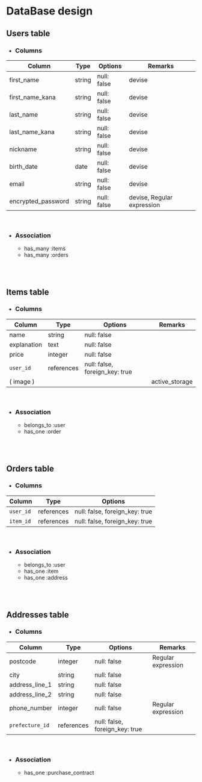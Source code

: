 # DataBase design

## Users table  
- ### Columns  
|Column|Type|Options|Remarks|
|------|----|-------|-------|
|first_name|string|null: false|devise|
|first_name_kana|string|null: false|devise|
|last_name|string|null: false|devise|
|last_name_kana|string|null: false|devise|
|nickname|string|null: false|devise|
|birth_date|date|null: false|devise|
|email|string|null: false|devise|
|encrypted_password|string|null: false|devise, Regular expression|  
<br>

- ### Association  
  - has_many :items  
  - has_many :orders  
<br>
<br>

## Items table
- ### Columns
|Column|Type|Options|Remarks|
|------|----|-------|-------|
|name|string|null: false||
|explanation|text|null: false||
|price|integer|null: false||
|`user_id`|references|null: false, foreign_key: true||
|( image )|||active_storage|
<br>

- ### Association  
  - belongs_to :user
  - has_one :order
<br>
<br>

## Orders table  
- ### Columns  
|Column|Type|Options|
|------|----|-------|
|`user_id`|references|null: false, foreign_key: true|
|`item_id`|references|null: false, foreign_key: true|  
<br>

- ### Association  
  - belongs_to :user
  - has_one :item  
  - has_one :address
<br>
<br>

## Addresses table  
- ### Columns  
|Column|Type|Options|Remarks|
|------|------|-------|-------|
|postcode|integer|null: false|Regular expression|
|city|string|null: false||
|address_line_1|string|null: false||
|address_line_2|string|null: false||
|phone_number|integer|null: false|Regular expression|
|`prefecture_id`|references|null: false, foreign_key: true||
<br>

- ### Association  
  - has_one :purchase_contract